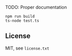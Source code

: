 TODO: Proper documentation
```
npm run build
ts-node test.ts
```

## License
MIT, see `license.txt`
